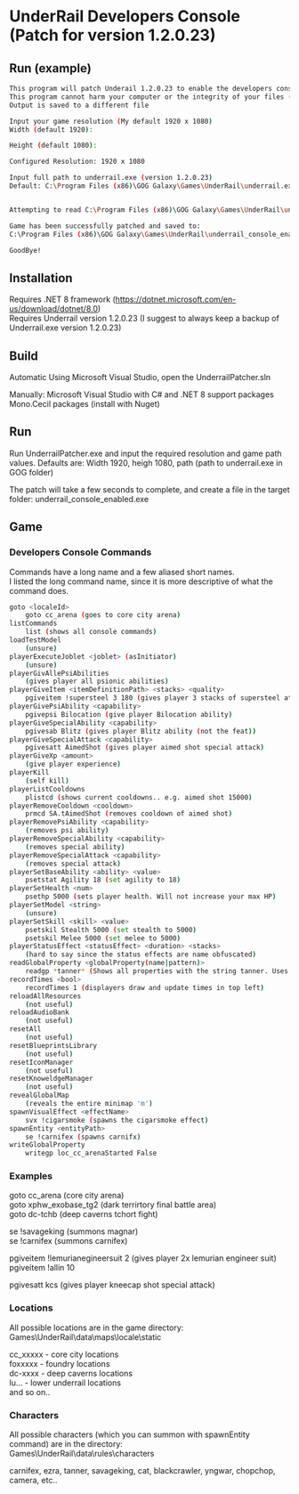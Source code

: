 # UnderRail Developers Console (Patch for version 1.2.0.23)
## Run (example)
```sh
This program will patch Underail 1.2.0.23 to enable the developers console using ~ (tilde) key
This program cannot harm your computer or the integrity of your files (even in error/crash)
Output is saved to a different file

Input your game resolution (My default 1920 x 1080)
Width (default 1920):

Height (default 1080):

Configured Resolution: 1920 x 1080

Input full path to underrail.exe (version 1.2.0.23)
Default: C:\Program Files (x86)\GOG Galaxy\Games\UnderRail\underrail.exe


Attempting to read C:\Program Files (x86)\GOG Galaxy\Games\UnderRail\underrail.exe

Game has been successfully patched and saved to:
C:\Program Files (x86)\GOG Galaxy\Games\UnderRail\underrail_console_enabled.exe

GoodBye!
```
## Installation
Requires .NET 8 framework (https://dotnet.microsoft.com/en-us/download/dotnet/8.0)   
Requires Underrail version 1.2.0.23
(I suggest to always keep a backup of Underrail.exe version 1.2.0.23)  
  
## Build
Automatic
Using Microsoft Visual Studio, open the UnderrailPatcher.sln

Manually:
Microsoft Visual Studio with C# and .NET 8 support packages  
Mono.Cecil packages (install with Nuget)  

## Run
Run UnderrailPatcher.exe and input the required resolution and game path values.
Defaults are: Width 1920, heigh 1080, path (path to underrail.exe in GOG folder)

The patch will take a few seconds to complete, and create a file in the target folder:
underrail_console_enabled.exe

## Game
### Developers Console Commands  
Commands have a long name and a few aliased short names.  
I listed the long command name, since it is more descriptive of what the command does.  
  
```sh
goto <localeId>
    goto cc_arena (goes to core city arena)
listCommands
    list (shows all console commands)
loadTestModel
    (unsure)
playerExecuteJoblet <joblet> (asInitiator)
    (unsure)
playerGivAllePsiAbilities
    (gives player all psionic abilities)
playerGiveItem <itemDefinitionPath> <stacks> <quality>
    pgiveitem !supersteel 3 180 (gives player 3 stacks of supersteel at 180 quality)
playerGivePsiAbility <capability>
    pgivepsi Bilocation (give player Bilocation ability)
playerGiveSpecialAbility <capability>
    pgivesab Blitz (gives player Blitz ability (not the feat))
playerGiveSpecialAttack <capability>
    pgivesatt AimedShot (gives player aimed shot special attack)
playerGiveXp <amount>
    (give player experience)
playerKill
    (self kill)
playerListCooldowns
    plistcd (shows current cooldowns.. e.g. aimed shot 15000)
playerRemoveCooldown <cooldown>
    prmcd SA.tAimedShot (removes cooldown of aimed shot)
playerRemovePsiAbility <capability>
    (removes psi ability)
playerRemoveSpecialAbility <capability>
    (removes special ability)
playerRemoveSpecialAttack <capability>
    (removes special attack)
playerSetBaseAbility <ability> <value>
    psetstat Agility 18 (set agility to 18)
playerSetHealth <num>
    psethp 5000 (sets player health. Will not increase your max HP)
playerSetModel <string>
    (unsure)
playerSetSkill <skill> <value>
    psetskil Stealth 5000 (set stealth to 5000)
    psetskil Melee 5000 (set melee to 5000)
playerStatusEffect <statusEffect> <duration> <stacks>
    (hard to say since the status effects are name obfuscated)
readGlobalProperty <globalProperty(name|pattern)>
    readgp *tanner* (Shows all properties with the string tanner. Uses regular expressions. Yay!)
recordTimes <bool>
    recordTimes 1 (displayers draw and update times in top left)
reloadAllResources
    (not useful)
reloadAudioBank
    (not useful)
resetAll
    (not useful)
resetBlueprintsLibrary
    (not useful)
resetIconManager
    (not useful)
resetKnoweldgeManager
    (not useful)
revealGlobalMap
    (reveals the entire minimap 'm')
spawnVisualEffect <effectName>
    svx !cigarsmoke (spawns the cigarsmoke effect)
spawnEntity <entityPath>
    se !carnifex (spawns carnifx)
writeGlobalProperty
    writegp loc_cc_arenaStarted False 
```
### Examples
goto cc_arena (core city arena)  
goto xphw_exobase_tg2 (dark terrirtory final battle area)  
goto dc-tchb (deep caverns tchort fight)  
  
se !savageking (summons magnar)  
se !carnifex (summons carnifex)  
  
pgiveitem !lemurianegineersuit 2 (gives player 2x lemurian engineer suit)  
pgiveitem !allin 10  
  
pgivesatt kcs (gives player kneecap shot special attack)  
  
### Locations
All possible locations are in the game directory:  
Games\UnderRail\data\maps\locale\static  
  
cc_xxxxx - core city locations  
foxxxxx - foundry locations  
dc-xxxx - deep caverns locations  
lu...   - lower underrail locations  
and so on..  
  
### Characters
All possible characters (which you can summon with spawnEntity command) are in the directory:  
Games\UnderRail\data\rules\characters  
  
carnifex, ezra, tanner, savageking, cat, blackcrawler, yngwar, chopchop, camera, etc..  
